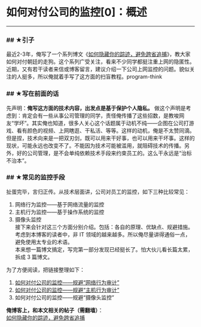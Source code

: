 # 如何对付公司的监控[0]：概述 

-----

 ### ## ★引子

 最近2-3年，俺写了一个系列博文《[如何隐藏你的踪迹，避免跨省追捕](http://program-think.blogspot.com/2010/04/howto-cover-your-tracks-0.html)》，教大家如何对付朝廷的走狗。这个系列广受关注，看来不少同学都挺注重上网的隐匿性。近期，又有若干读者来信或博客留言，建议介绍一下公司上网监控的问题。貌似关注的人挺多，所以俺就着手写了这方面的扫盲教程。program-think  
   
 ### ## ★写在前面的话

 先声明：**俺写这方面的技术内容，出发点是基于保护个人隐私。** 
 做这个声明是考虑到：肯定会有一些从事公司管理的同学，责怪俺传播了这些招数，是教唆网友“学坏”。其实俺也知道，很多人关心这个话题属于动机不纯——企图在公司打游戏、看有颜色的视频、上网瞎逛、干私活、等等。这样的动机，俺是不太赞同滴。  
 但是捏，技术向来是一把双刃剑，既可以用来干好事，也可以用来干坏事。这样的现状，可能永远也改变不了。不能因为技术可能被滥用，就阻碍技术的传播。另外，好的公司管理，是不会单纯依赖技术手段来约束员工的。这么干永远是“治标不治本”。  
   
 ### ## ★常见的监控手段

 扯蛋完毕，言归正传。从技术层面讲，公司对员工的监控，如下三种比较常见：  
 1. 网络行为监控——基于网络流量的监控  
 2. 主机行为监控——基于操作系统的监控  
 3. 摄像头监控  
 接下来会针对这三个方面分别介绍。包括：各自的原理、优缺点、规避措施。考虑到本博客的读者中，非 IT 领域的越来越多。所以俺尽量讲得通俗一点，避免使用太专业的术语。  
 本来想一篇博文搞定，写完第一部分发现已经挺长了。怕大伙儿看长篇太累，拆成 3 篇博文。  
   
    
 为了方便阅读，把链接整理如下：  
 1. [如何对付公司的监控——规避“网络行为审计”](http://program-think.blogspot.com/2013/05/howto-anti-it-audit-1.html)  
 2. [如何对付公司的监控——规避“主机行为审计”](http://program-think.blogspot.com/2013/05/howto-anti-it-audit-2.html)  
 3. 如何对付公司的监控——规避“摄像头监控”  
   
 **俺博客上，和本文相关的帖子（需翻墙）**：  
 [如何隐藏你的踪迹，避免跨省追捕](http://program-think.blogspot.com/2010/04/howto-cover-your-tracks-0.html) 
